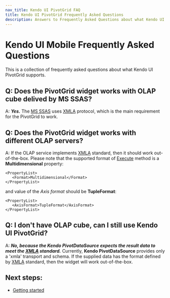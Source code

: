 ```yaml
---
nav_title: Kendo UI PivotGrid FAQ
title: Kendo UI PivotGrid Frequently Asked Questions
description: Answers to Frequently Asked Questions about what Kendo UI PivotGrid supports
---
```


# Kendo UI Mobile Frequently Asked Questions

This is a collection of frequently asked questions about what Kendo UI PivotGrid supports.

## Q: Does the PivotGrid widget works with OLAP cube delived by MS SSAS?

A: _**Yes.**_ The [MS SSAS](http://technet.microsoft.com/en-us/library/ms175609(v=sql.90).aspx) uses [XMLA](http://en.wikipedia.org/wiki/XML_for_Analysis) protocol, which is the main requirement for the PivotGrid to work.

## Q: Does the PivotGrid widget works with different OLAP servers?

A: If the OLAP service implements [XMLA](http://en.wikipedia.org/wiki/XML_for_Analysis) standard, then it should work out-of-the-box. Please note that the supported format of [Execute](http://msdn.microsoft.com/en-us/library/ms186691.Aspx) method is a **Multidimensional** property:

	<PropertyList>
       <Format>Multidimensional</Format>
    </PropertyList>

and value of the *Axis format* should be **TupleFormat**:

	<PropertyList>
       <AxisFormat>TupleFormat</AxisFormat>
    </PropertyList>

## Q: I don't have OLAP cube, can I still use Kendo UI PivotGrid?

A: _**No, because the Kendo PivotDataSource expects the result data to meet the [XMLA](http://en.wikipedia.org/wiki/XML_for_Analysis) standard.**_ Currently, **Kendo PivotDataSource** provides only a 'xmla' transport and schema. If the supplied data has the format defined by [XMLA](http://en.wikipedia.org/wiki/XML_for_Analysis) standard, then the widget will work out-of-the-box.

## Next steps:
- [Getting started](/getting-started/web/pivotgrid/overview)